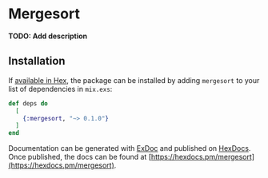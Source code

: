 # Mergesort

**TODO: Add description**

## Installation

If [available in Hex](https://hex.pm/docs/publish), the package can be installed
by adding `mergesort` to your list of dependencies in `mix.exs`:

```elixir
def deps do
  [
    {:mergesort, "~> 0.1.0"}
  ]
end
```

Documentation can be generated with [ExDoc](https://github.com/elixir-lang/ex_doc)
and published on [HexDocs](https://hexdocs.pm). Once published, the docs can
be found at [https://hexdocs.pm/mergesort](https://hexdocs.pm/mergesort).

